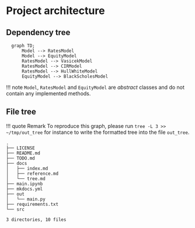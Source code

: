 # Project architecture

## Dependency tree


```mermaid
  graph TD;
      Model --> RatesModel
      Model --> EquityModel
      RatesModel --> VasicekModel
      RatesModel --> CIRModel
      RatesModel --> HullWhiteModel
      EquityModel --> BlackScholesModel
```


!!! note
    `Model`, `RatesModel` and `EquityModel` are *abstract* classes and do not contain any implemented methods.


## File tree

!!! quote Remark
    To reproduce this graph, please run `tree -L 3 >> ~/tmp/out_tree` for instance to write the formatted tree into the file `out_tree`.

```
.
├── LICENSE
├── README.md
├── TODO.md
├── docs
│   ├── index.md
│   ├── reference.md
│   └── tree.md
├── main.ipynb
├── mkdocs.yml
├── out
│   └── main.py
├── requirements.txt
└── src

3 directories, 10 files
```
